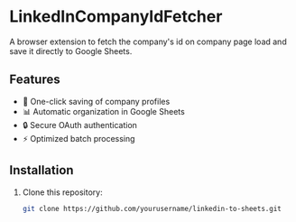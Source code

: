 # LinkedInCompanyIdFetcher
A browser extension to fetch the company's id on company page load and save it directly to Google Sheets.

## Features
- 🚀 One-click saving of company profiles
- 📊 Automatic organization in Google Sheets
- 🔒 Secure OAuth authentication
- ⚡ Optimized batch processing

## Installation

1. Clone this repository:
   ```bash
   git clone https://github.com/yourusername/linkedin-to-sheets.git